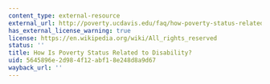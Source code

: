 ```yaml
---
content_type: external-resource
external_url: http://poverty.ucdavis.edu/faq/how-poverty-status-related-disability
has_external_license_warning: true
license: https://en.wikipedia.org/wiki/All_rights_reserved
status: ''
title: How Is Poverty Status Related to Disability?
uid: 5645896e-2d98-4f12-abf1-8e248d8a9d67
wayback_url: ''
---
```

